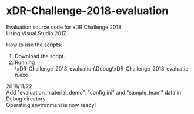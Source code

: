 # xDR-Challenge-2018-evaluation
Evaluation source code for xDR Challenge 2018  
Using Visual Studio 2017  
  
How to use the scripts:
1. Download the script.  
2. Running \xDR_Challenge_2018_evaluation\Debug\xDR_Challenge_2018_evaluation.exe  
  
  
2018/11/22  
Add "evaluation_material_demo", "config.ini" and "sample_team" data in Debug directory.  
Operating environment is now ready!
